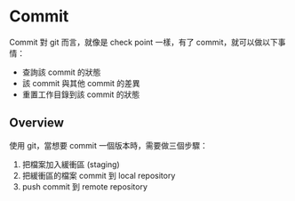 # Commit

Commit 對 git 而言，就像是 check point 一樣，有了 commit，就可以做以下事情：

* 查詢該 commit 的狀態
* 該 commit 與其他 commit 的差異
* 重置工作目錄到該 commit 的狀態

## Overview

使用 git，當想要 commit 一個版本時，需要做三個步驟：

1. 把檔案加入緩衝區 (staging)
2. 把緩衝區的檔案 commit 到 local repository
3. push commit 到 remote repository
